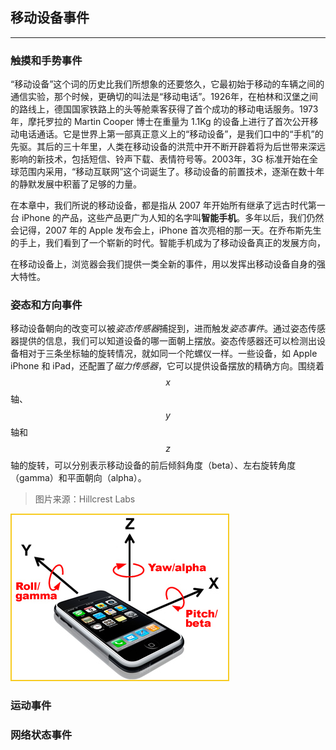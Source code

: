 ## 移动设备事件

---

### 触摸和手势事件

“移动设备”这个词的历史比我们所想象的还要悠久，它最初始于移动的车辆之间的通信实验，那个时候，更确切的叫法是“移动电话”。1926年，在柏林和汉堡之间的路线上，德国国家铁路上的头等舱乘客获得了首个成功的移动电话服务。1973年，摩托罗拉的 Martin Cooper 博士在重量为 1.1Kg 的设备上进行了首次公开移动电话通话。它是世界上第一部真正意义上的“移动设备”，是我们口中的“手机”的先驱。其后的三十年里，人类在移动设备的洪荒中开不断开辟着将为后世带来深远影响的新技术，包括短信、铃声下载、表情符号等。2003年，3G 标准开始在全球范围内采用，“移动互联网”这个词诞生了。移动设备的前置技术，逐渐在数十年的静默发展中积蓄了足够的力量。

在本章中，我们所说的移动设备，都是指从 2007 年开始所有继承了远古时代第一台 iPhone 的产品，这些产品更广为人知的名字叫**智能手机**。多年以后，我们仍然会记得，2007 年的 Apple 发布会上，iPhone 首次亮相的那一天。在乔布斯先生的手上，我们看到了一个崭新的时代。智能手机成为了移动设备真正的发展方向，

在移动设备上，浏览器会我们提供一类全新的事件，用以发挥出移动设备自身的强大特性。





### 姿态和方向事件

移动设备朝向的改变可以被*姿态传感器*捕捉到，进而触发*姿态事件*。通过姿态传感器提供的信息，我们可以知道设备的哪一面朝上摆放。姿态传感器还可以检测出设备相对于三条坐标轴的旋转情况，就如同一个陀螺仪一样。一些设备，如 Apple iPhone 和 iPad，还配置了*磁力传感器*，它可以提供设备摆放的精确方向。围绕着 $$x$$轴、$$y$$轴和$$z$$轴的旋转，可以分别表示移动设备的前后倾斜角度（beta）、左右旋转角度（gamma）和平面朝向（alpha）。

> 图片来源：Hillcrest Labs

![mobile axes](assets/javascript_sensors_yaw.jpg)





### 运动事件







### 网络状态事件



